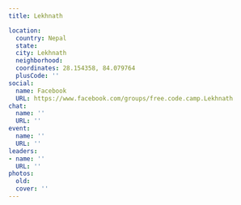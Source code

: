 ```yaml
---
title: Lekhnath

location:
  country: Nepal
  state: 
  city: Lekhnath
  neighborhood: 
  coordinates: 28.154358, 84.079764
  plusCode: ''
social:
  name: Facebook
  URL: https://www.facebook.com/groups/free.code.camp.Lekhnath
chat:
  name: ''
  URL: ''
event:
  name: ''
  URL: ''
leaders:
- name: ''
  URL: ''
photos:
  old: 
  cover: ''
---
```

